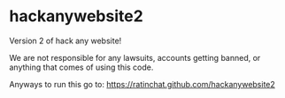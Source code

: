# hackanywebsite2
Version 2 of hack any website!

We are not responsible for any lawsuits, accounts getting banned, or anything that comes of using this code.

Anyways to run this go to: https://ratinchat.github.com/hackanywebsite2
